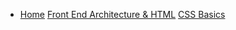 - [Home](/#worksheets)
  [Front End Architecture & HTML](/html)
  [CSS Basics](/css/)

<!-- * [Tools](/tools/)
* [SPA Sessions](/spa/) -->
